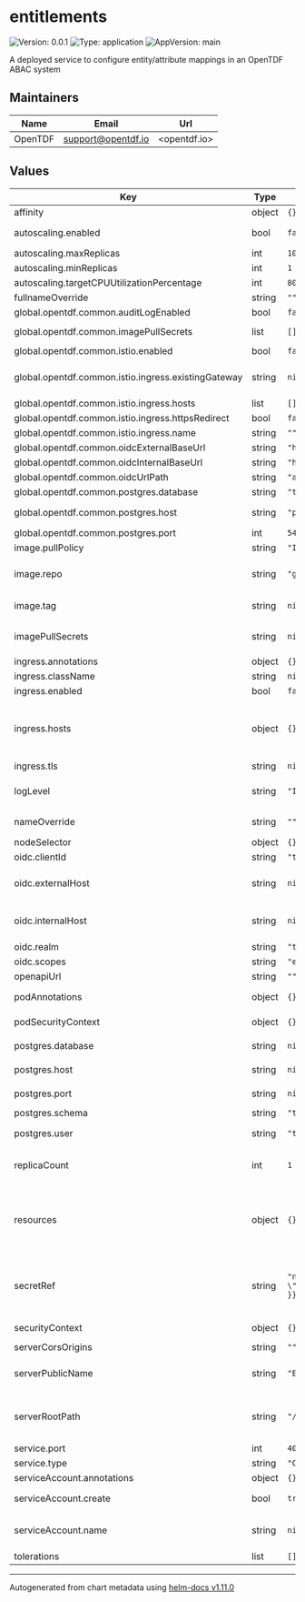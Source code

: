 # entitlements

![Version: 0.0.1](https://img.shields.io/badge/Version-0.0.1-informational?style=flat-square) ![Type: application](https://img.shields.io/badge/Type-application-informational?style=flat-square) ![AppVersion: main](https://img.shields.io/badge/AppVersion-main-informational?style=flat-square)

A deployed service to configure entity/attribute mappings in an OpenTDF ABAC system

## Maintainers

| Name    | Email                | Url          |
| ------- | -------------------- | ------------ |
| OpenTDF | <support@opentdf.io> | <opentdf.io> |

## Values

| Key                                                 | Type   | Default                                                     | Description                                                                                                                                                                                                                                                              |
| --------------------------------------------------- | ------ | ----------------------------------------------------------- | ------------------------------------------------------------------------------------------------------------------------------------------------------------------------------------------------------------------------------------------------------------------------ |
| affinity                                            | object | `{}`                                                        | Pod scheduling preferences                                                                                                                                                                                                                                               |
| autoscaling.enabled                                 | bool   | `false`                                                     | Enables autoscaling. When set to `true`, `replicas` is no longer applied.                                                                                                                                                                                                |
| autoscaling.maxReplicas                             | int    | `100`                                                       | Sets maximum replicas for autoscaling.                                                                                                                                                                                                                                   |
| autoscaling.minReplicas                             | int    | `1`                                                         | Sets minimum replicas for autoscaling.                                                                                                                                                                                                                                   |
| autoscaling.targetCPUUtilizationPercentage          | int    | `80`                                                        | Target average CPU usage across all the pods                                                                                                                                                                                                                             |
| fullnameOverride                                    | string | `""`                                                        | The fully qualified appname override                                                                                                                                                                                                                                     |
| global.opentdf.common.auditLogEnabled               | bool   | `false`                                                     | Enable audit logging                                                                                                                                                                                                                                                     |
| global.opentdf.common.imagePullSecrets              | list   | `[]`                                                        | JSON passed to the deployment's `template.spec.imagePullSecrets`                                                                                                                                                                                                         |
| global.opentdf.common.istio.enabled                 | bool   | `false`                                                     | Enable istio ingress                                                                                                                                                                                                                                                     |
| global.opentdf.common.istio.ingress.existingGateway | string | `nil`                                                       | Use an existing istio gateway (format if in different namespace: namespace/gateway-name)                                                                                                                                                                                 |
| global.opentdf.common.istio.ingress.hosts           | list   | `[]`                                                        | Allow traffic for specific hosts                                                                                                                                                                                                                                         |
| global.opentdf.common.istio.ingress.httpsRedirect   | bool   | `false`                                                     | Redirect http requests to https                                                                                                                                                                                                                                          |
| global.opentdf.common.istio.ingress.name            | string | `""`                                                        | Name of istio gateway to create if not existing                                                                                                                                                                                                                          |
| global.opentdf.common.oidcExternalBaseUrl           | string | `"http://localhost:65432"`                                  | Base external url of OIDC provider                                                                                                                                                                                                                                       |
| global.opentdf.common.oidcInternalBaseUrl           | string | `"http://keycloak-http"`                                    | Base internal url of OIDC provider                                                                                                                                                                                                                                       |
| global.opentdf.common.oidcUrlPath                   | string | `"auth"`                                                    | Optional path added to base OIDC url                                                                                                                                                                                                                                     |
| global.opentdf.common.postgres.database             | string | `"tdf_database"`                                            | The database name within the given server                                                                                                                                                                                                                                |
| global.opentdf.common.postgres.host                 | string | `"postgresql"`                                              | postgres server's k8s name or global DNS for external server                                                                                                                                                                                                             |
| global.opentdf.common.postgres.port                 | int    | `5432`                                                      | postgres server port                                                                                                                                                                                                                                                     |
| image.pullPolicy                                    | string | `"IfNotPresent"`                                            | The container's `imagePullPolicy`                                                                                                                                                                                                                                        |
| image.repo                                          | string | `"ghcr.io/opentdf/entitlements"`                            | The image selector, also called the 'image name' in k8s documentation and 'image repository' in docker's guides.                                                                                                                                                         |
| image.tag                                           | string | `nil`                                                       | `Chart.AppVersion` will be used for image tag, override here if needed                                                                                                                                                                                                   |
| imagePullSecrets                                    | string | `nil`                                                       | JSON passed to the deployment's `template.spec.imagePullSecrets`. Overrides `global.opentdf.common.imagePullSecrets`                                                                                                                                                     |
| ingress.annotations                                 | object | `{}`                                                        | Ingress annotations                                                                                                                                                                                                                                                      |
| ingress.className                                   | string | `nil`                                                       | Ingress class to use.                                                                                                                                                                                                                                                    |
| ingress.enabled                                     | bool   | `false`                                                     | Enables the Ingress                                                                                                                                                                                                                                                      |
| ingress.hosts                                       | object | `{}`                                                        | Map in the form: [hostname]: [path]: pathType: your-pathtype [default: "ImplementationSpecific"] serviceName: your-service [default: `service.fullname`] servicePort: service-port [default: `service.port` above]                                                       |
| ingress.tls                                         | string | `nil`                                                       | Ingress TLS configuration                                                                                                                                                                                                                                                |
| logLevel                                            | string | `"INFO"`                                                    | Sets the default loglevel for the application. One of the valid python logging levels: `DEBUG, INFO, WARNING, ERROR, CRITICAL`                                                                                                                                           |
| nameOverride                                        | string | `""`                                                        | Select a specific name for the resource, instead of the default, entitlements                                                                                                                                                                                            |
| nodeSelector                                        | object | `{}`                                                        | Node labels for pod assignment                                                                                                                                                                                                                                           |
| oidc.clientId                                       | string | `"tdf-entitlement"`                                         | Client id used for swagger-ui oauth                                                                                                                                                                                                                                      |
| oidc.externalHost                                   | string | `nil`                                                       | Override for `global.opentdf.common.oidcExternalBaseUrl` & url path                                                                                                                                                                                                      |
| oidc.internalHost                                   | string | `nil`                                                       | Override for `global.opentdf.common.oidcInternalBaseUrl` & url path                                                                                                                                                                                                      |
| oidc.realm                                          | string | `"tdf"`                                                     | Realm used for swagger-ui oauth                                                                                                                                                                                                                                          |
| oidc.scopes                                         | string | `"email"`                                                   | OIDC scopes used for swagger-ui pauth                                                                                                                                                                                                                                    |
| openapiUrl                                          | string | `""`                                                        | Set to enable openapi endpoint                                                                                                                                                                                                                                           |
| podAnnotations                                      | object | `{}`                                                        | Values for the deployment `spec.template.metadata.annotations` field                                                                                                                                                                                                     |
| podSecurityContext                                  | object | `{}`                                                        | Values for deployment's `spec.template.spec.securityContext`                                                                                                                                                                                                             |
| postgres.database                                   | string | `nil`                                                       | Override for `global.opentdf.common.postgres.database`                                                                                                                                                                                                                   |
| postgres.host                                       | string | `nil`                                                       | Override for `global.opentdf.common.postgres.host`                                                                                                                                                                                                                       |
| postgres.port                                       | string | `nil`                                                       | Override for `global.opentdf.common.postgres.post`                                                                                                                                                                                                                       |
| postgres.schema                                     | string | `"tdf_entitlement"`                                         | The entitlement schema                                                                                                                                                                                                                                                   |
| postgres.user                                       | string | `"tdf_entitlement_manager"`                                 | Must be a postgresql user with the `tdf_entitlement_manager` role                                                                                                                                                                                                        |
| replicaCount                                        | int    | `1`                                                         | Sets the default number of pod replicas in the deployment. Ignored if `autoscaling.enabled` == true                                                                                                                                                                      |
| resources                                           | object | `{}`                                                        | Specify required limits for deploying this service to a pod. We usually recommend not to specify default resources and to leave this as a conscious choice for the user. This also increases chances charts run on environments with little resources, such as Minikube. |
| secretRef                                           | string | `"name: {{ template \"entitlements.fullname\" . }}-secret"` | JSON to locate a k8s secret containing environment variables. Notably, this file should include the following environemnt variable definitions: POSTGRES_PASSWORD: Password corresponding to `postgres.user` below                                                       |
| securityContext                                     | object | `{}`                                                        | Values for deployment's `spec.template.spec.containers.securityContext`                                                                                                                                                                                                  |
| serverCorsOrigins                                   | string | `""`                                                        | Allowed origins for CORS                                                                                                                                                                                                                                                 |
| serverPublicName                                    | string | `"Entitlement"`                                             | Name of application. Used during oauth flows, for example when connecting to the OpenAPI endpoint with an OAuth authentication                                                                                                                                           |
| serverRootPath                                      | string | `"/"`                                                       | Base path for this service. Allows serving multiple REST services from the same origin, e.g. using an ingress with prefix mapping as suggested below.                                                                                                                    |
| service.port                                        | int    | `4030`                                                      | Port to assign to the `http` port                                                                                                                                                                                                                                        |
| service.type                                        | string | `"ClusterIP"`                                               | Service `spec.type`                                                                                                                                                                                                                                                      |
| serviceAccount.annotations                          | object | `{}`                                                        | Annotations to add to the service account                                                                                                                                                                                                                                |
| serviceAccount.create                               | bool   | `true`                                                      | Specifies whether a service account should be created                                                                                                                                                                                                                    |
| serviceAccount.name                                 | string | `nil`                                                       | The name of the service account to use. If not set and create is true, a name is generated using the fullname template                                                                                                                                                   |
| tolerations                                         | list   | `[]`                                                        | Tolerations for nodes that have taints on them                                                                                                                                                                                                                           |

---

Autogenerated from chart metadata using [helm-docs v1.11.0](https://github.com/norwoodj/helm-docs/releases/v1.11.0)
